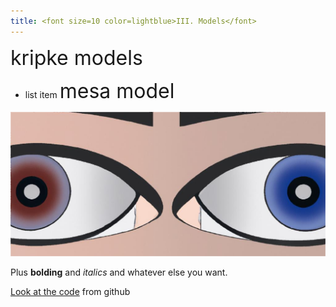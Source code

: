 ```yaml
---
title: <font size=10 color=lightblue>III. Models</font>
---
```


<font size=6>kripke models</font>
- list item
<font size=6>mesa model</font>
<img src="img/cover.jpg" height="50%">

Plus **bolding** and *italics* and whatever else you want.

[Look at the code](https://github.com/Jiayun-Zhang/LAMAS_project) from github

